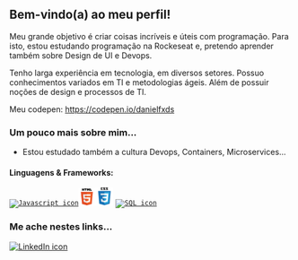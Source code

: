 <h2> Bem-vindo(a) ao meu perfil! </h2>

<p>
  Meu grande objetivo é criar coisas incríveis e úteis com programação. Para isto, estou estudando programação na Rockeseat e, pretendo aprender também sobre Design de UI e Devops.

Tenho larga experiência em tecnologia, em diversos setores. Possuo conhecimentos variados em TI e metodologias ágeis. Além de possuir noções de design e processos de TI.

Meu codepen: https://codepen.io/danielfxds
</p>

### Um pouco mais sobre mim... 
- Estou estudado também a cultura Devops, Containers, Microservices...

<h4>Linguagens & Frameworks:</h4>
<p><code><a target="_blank" rel="noopener noreferrer" href="https://raw.githubusercontent.com/github/explore/80688e429a7d4ef2fca1e82350fe8e3517d3494d/topics/javascript/javascript.png"><img width="30px" src="https://img.icons8.com/color/72/javascript.png" alt="Javascript icon"></a></code><code><a target="_blank" rel="noopener noreferrer" href="https://raw.githubusercontent.com/github/explore/80688e429a7d4ef2fca1e82350fe8e3517d3494d/topics/html/html.png"><img width="30px" " src="https://raw.githubusercontent.com/github/explore/80688e429a7d4ef2fca1e82350fe8e3517d3494d/topics/html/html.png" alt="HTML5 icon"></a></code><code><a target="_blank" rel="noopener noreferrer" href="https://raw.githubusercontent.com/github/explore/80688e429a7d4ef2fca1e82350fe8e3517d3494d/topics/css/css.png"><img height="32" src="https://raw.githubusercontent.com/github/explore/80688e429a7d4ef2fca1e82350fe8e3517d3494d/topics/css/css.png" alt="CSS3 icon" style="max-width:100%;"></a></code>
<code><a target="_blank" rel="noopener noreferrer" href="https://img.icons8.com/officexs/72/sql.png"><img width="30px" src="https://img.icons8.com/officexs/72/sql.png" alt="SQL icon" style="max-width:100%;"></a></code>
</p>

### Me ache nestes links...
<a target="_blank" rel="noopener noreferrer" href="https://www.linkedin.com/in/danielfxds/"><img height="32" src="https://cdn-icons-png.flaticon.com/512/145/145807.png" alt="LinkedIn icon" style="max-width:100%;"></a>
